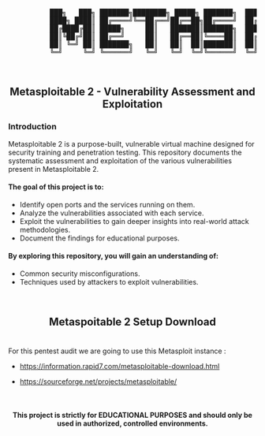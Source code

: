 <pre>

          ███╗   ███╗ ███████╗████████╗ █████╗ ███████╗  ██████╗ ██╗      ██████╗ ██╗████████╗ 
          ████╗ ████║ ██╔════╝╚══██╔══╝██╔══██╗██╔════╝  ██╔══██╗██║     ██╔═══██╗██║╚══██╔══╝
          ██╔████╔██║ █████╗     ██║   ███████║███████╗  ██████╔╝██║     ██║   ██║██║   ██║  
          ██║╚██╔╝██║ ██╔══╝     ██║   ██╔══██║╚════██║  ██╔═══╝ ██║     ██║   ██║██║   ██║   
          ██║ ╚═╝ ██║ ███████╗   ██║   ██║  ██║███████║  ██║     ███████╗╚██████╔╝██║   ██║   
          ╚═╝     ╚═╝ ╚══════╝   ╚═╝   ╚═╝  ╚═╝╚══════╝  ╚═╝     ╚══════╝ ╚═════╝ ╚═╝   ╚═╝                                                                                                      
</pre>                                            


<br>

## <p align="center">Metasploitable 2 - Vulnerability Assessment and Exploitation</p>

### Introduction
Metasploitable 2 is a purpose-built, vulnerable virtual machine designed for security training and penetration testing. This repository documents the systematic assessment and exploitation of the various vulnerabilities present in Metasploitable 2.  

#### The goal of this project is to:

- Identify open ports and the services running on them.
- Analyze the vulnerabilities associated with each service.
- Exploit the vulnerabilities to gain deeper insights into real-world attack methodologies.
- Document the findings for educational purposes.

#### By exploring this repository, you will gain an understanding of: 

- Common security misconfigurations.
- Techniques used by attackers to exploit vulnerabilities.

<br>

## <p align="center">Metaspoitable 2 Setup Download</p>
<br>
For this pentest audit we are going to use this Metasploit instance :

- https://information.rapid7.com/metasploitable-download.html</a>

- https://sourceforge.net/projects/metasploitable/

<br>

#### <p align="center"> This project is strictly for EDUCATIONAL PURPOSES and should only be used in authorized, controlled environments.</p>

